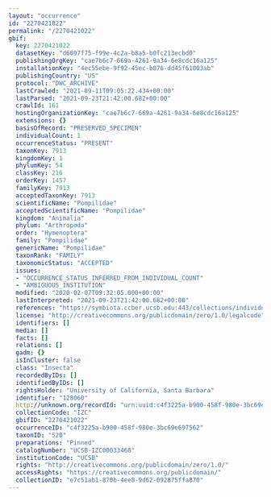 ```yaml
---
layout: "occurrence"
id: "2270421022"
permalink: "/2270421022"
gbif:
  key: 2270421022
  datasetKey: "d6097f75-f99e-4c2a-b8a5-b0fc213ecbd0"
  publishingOrgKey: "cae7b6c7-669a-4261-9a34-6e8cdc16a125"
  installationKey: "4ec55ebe-9f92-45ec-b076-dd45f61003ab"
  publishingCountry: "US"
  protocol: "DWC_ARCHIVE"
  lastCrawled: "2021-09-11T09:05:22.434+00:00"
  lastParsed: "2021-09-23T21:42:00.682+00:00"
  crawlId: 161
  hostingOrganizationKey: "cae7b6c7-669a-4261-9a34-6e8cdc16a125"
  extensions: {}
  basisOfRecord: "PRESERVED_SPECIMEN"
  individualCount: 1
  occurrenceStatus: "PRESENT"
  taxonKey: 7913
  kingdomKey: 1
  phylumKey: 54
  classKey: 216
  orderKey: 1457
  familyKey: 7913
  acceptedTaxonKey: 7913
  scientificName: "Pompilidae"
  acceptedScientificName: "Pompilidae"
  kingdom: "Animalia"
  phylum: "Arthropoda"
  order: "Hymenoptera"
  family: "Pompilidae"
  genericName: "Pompilidae"
  taxonRank: "FAMILY"
  taxonomicStatus: "ACCEPTED"
  issues:
  - "OCCURRENCE_STATUS_INFERRED_FROM_INDIVIDUAL_COUNT"
  - "AMBIGUOUS_INSTITUTION"
  modified: "2020-02-07T09:32:05.000+00:00"
  lastInterpreted: "2021-09-23T21:42:00.682+00:00"
  references: "https://symbiota.ccber.ucsb.edu:443/collections/individual/index.php?occid=128060"
  license: "http://creativecommons.org/publicdomain/zero/1.0/legalcode"
  identifiers: []
  media: []
  facts: []
  relations: []
  gadm: {}
  isInCluster: false
  class: "Insecta"
  recordedByIDs: []
  identifiedByIDs: []
  rightsHolder: "University of California, Santa Barbara"
  identifier: "128060"
  http://unknown.org/recordId: "urn:uuid:c4f3225a-b900-458f-980e-3bc69e697562"
  collectionCode: "IZC"
  gbifID: "2270421022"
  occurrenceID: "c4f3225a-b900-458f-980e-3bc69e697562"
  taxonID: "520"
  preparations: "Pinned"
  catalogNumber: "UCSB-IZC00033468"
  institutionCode: "UCSB"
  rights: "http://creativecommons.org/publicdomain/zero/1.0/"
  accessRights: "https://creativecommons.org/publicdomain/"
  collectionID: "e7c51ab1-870b-4ee8-9d62-092875ffa870"
---
```

